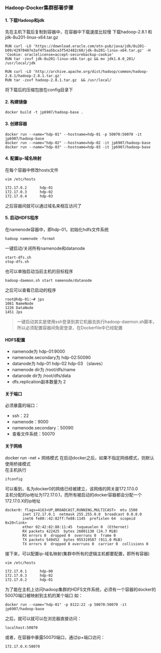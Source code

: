 ### Hadoop-Docker集群部署步骤
#### 1. 下载Hadoop和jdk
先在主机下载后复制到容器中，在容器中下载速度比较慢
下载hadoop-2.8.1 和jdk-8u201-linux-x64.tar.gz
```
RUN curl -LO 'https://download.oracle.com/otn-pub/java/jdk/8u201-b09/42970487e3af4f5aa5bca3f542482c60/jdk-8u201-linux-x64.tar.gz' -H 'Cookie: oraclelicense=accept-securebackup-cookie'
RUN tar -zxvf jdk-8u201-linux-x64.tar.gz && mv jdk1.8.0_201/ /usr/local/jdk
```
```
RUN curl -LO 'http://archive.apache.org/dist/hadoop/common/hadoop-2.8.1/hadoop-2.8.1.tar.gz' 
RUN tar -zxvf hadoop-2.8.1.tar.gz  && /usr/local/
```
将下载后的压缩包放在config目录下
#### 2. 构建镜像
```
docker build -t jp6907/hadoop-base .
```

#### 3. 创建容器
```
docker run --name="hdp-01" --hostname=hdp-01 -p 50070:50070 -it jp6907/hadoop-base
docker run --name="hdp-02" --hostname=hdp-02 -it jp6907/hadoop-base
docker run --name="hdp-03" --hostname=hdp-03 -it jp6907/hadoop-base
```

#### 4. 配置ip-域名映射
在每个容器中修改hosts文件
```
vim /etc/hosts

172.17.0.2      hdp-01
172.17.0.3      hdp-02
172.17.0.4      hdp-03
```
之后容器间就可以通过域名来相互访问了

#### 5. 启动HDFS程序
在namenode容器中，即hdp-01，初始化hdfs文件系统
```
hadoop namenode -format
```
一键启动/关闭所有namenode和datanode
```
start-dfs.sh
stop-dfs.sh
```
也可以单独启动当前主机的目标程序
```
hadoop-daemon.sh start namenode/datanode
```
之后可以查看已启动的程序
```
root@hdp-01:~# jps                 
1081 NameNode
1226 DataNode
1451 Jps
```
> 一键启动其实是使用ssh登录到其它机器去执行hadoop-daemon.sh脚本，所以必须配置容器间免密登录，在Dockerfile中已经配置


#### HDFS配置
- namenode为 hdp-01:9000
- namenode.secondary为 hdp-02:50090
- datanode为 hdp-01 hdp-02 hdp-03 （slaves）
- namenode dir为 /root/dfs/name
- datanode dir为 /root/dfs/data
- dfs.replication副本数量为 2

#### 关于端口
必须暴露的端口：
- ssh：22
- namenode：9000
- namenode.secondary：50090
- 查看文件系统：50070

#### 关于网络
docker run -net + 网络模式
在启动docker之后，如果不指定网络模式，则默认使用桥接模式          
在主机执行
```
ifconfig
```
可以看到，名为docker0的网络已经被建立，该网络的网关是172.17.0.0           
主机分配的ip地址为172.17.0.1，而所有被启动的docker容器都会分配一个172.17.0.X的ip地址
```
docker0: flags=4163<UP,BROADCAST,RUNNING,MULTICAST>  mtu 1500
        inet 172.17.0.1  netmask 255.255.0.0  broadcast 0.0.0.0
        inet6 fe80::42:82ff:fe88:1145  prefixlen 64  scopeid 0x20<link>
        ether 02:42:82:88:11:45  txqueuelen 0  (Ethernet)
        RX packets 422425  bytes 26001130 (24.7 MiB)
        RX errors 0  dropped 0  overruns 0  frame 0
        TX packets 549452  bytes 955319587 (911.0 MiB)
        TX errors 0  dropped 0 overruns 0  carrier 0  collisions 0
```
接下来，可以配置ip-域名映射(集群中所有的逻辑主机都要配置，即所有容器)
```
vim /etc/hosts

172.17.0.1      hdp-00
172.17.0.3      hdp-02
172.17.0.2      hdp-01
```
为了能在主机上访问hadoop集群的HDFS文件系统，必须有一个容器的docker的50070端口被映射到主机的某个端口
如：
```
docker run --name="hdp-01" -p 8122:22 -p 50070:50070 -it jp6907/hadoop-base
```
之后，就可以就可以在浏览器直接访问：
```
localhost:50070
```
或者，在容器中暴露50070端口，通过ip+端口访问：
```
172.17.0.X:50070
```

